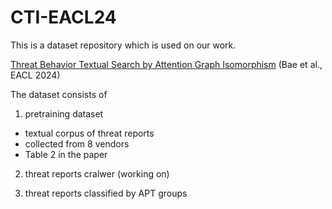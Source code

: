 # CTI-EACL24

This is a dataset repository which is used on our work. 

[Threat Behavior Textual Search by Attention Graph Isomorphism](https://aclanthology.org/2024.eacl-long.160) (Bae et al., EACL 2024)

The dataset consists of 

1. pretraining dataset 
 * textual corpus of threat reports
 * collected from 8 vendors
 * Table 2 in the paper 

2. threat reports cralwer (working on)

3. threat reports classified by APT groups
